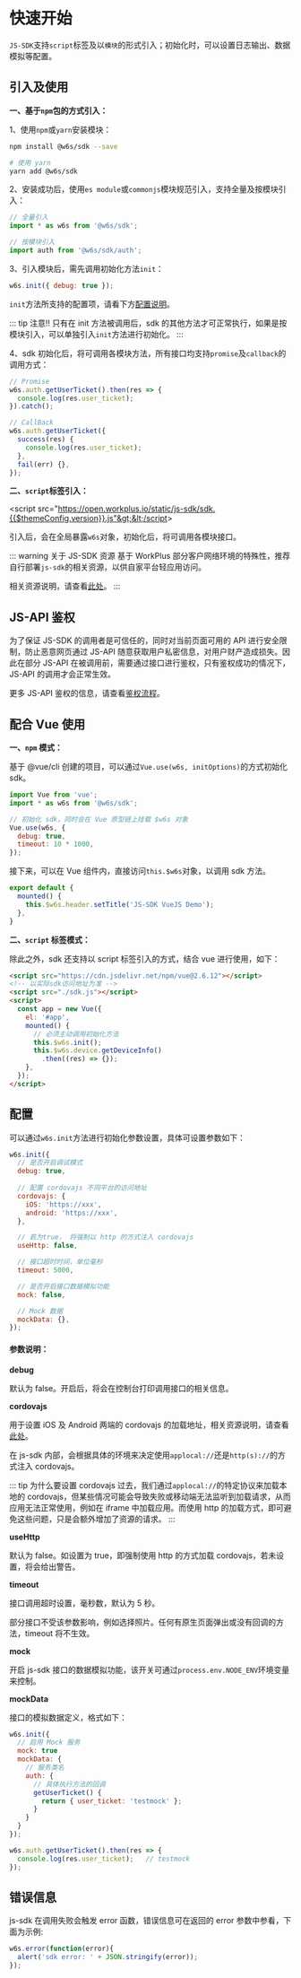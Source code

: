 # 快速开始

`JS-SDK`支持`script`标签及以`模块`的形式引入；初始化时，可以设置日志输出、数据模拟等配置。

## 引入及使用

**一、基于`npm`包的方式引入：**

1、使用`npm`或`yarn`安装模块：

```sh
npm install @w6s/sdk --save

# 使用 yarn 
yarn add @w6s/sdk
```

2、安装成功后，使用`es module`或`commonjs`模块规范引入，支持全量及按模块引入：

```js
// 全量引入
import * as w6s from '@w6s/sdk';

// 按模块引入
import auth from '@w6s/sdk/auth';
```

3、引入模块后，需先调用初始化方法`init`：

```js
w6s.init({ debug: true });
```

`init`方法所支持的配置项，请看下方[配置说明](./usage.html#配置)。

::: tip 注意!!
只有在 init 方法被调用后，sdk 的其他方法才可正常执行，如果是按模块引入，可以单独引入`init`方法进行初始化。
:::

4、sdk 初始化后，将可调用各模块方法，所有接口均支持`promise`及`callback`的调用方式：

```js
// Promise
w6s.auth.getUserTicket().then(res => {
  console.log(res.user_ticket); 
}).catch();

// CallBack
w6s.auth.getUserTicket({
  success(res) {
    console.log(res.user_ticket); 
  },
  fail(err) {},
});
```

**二、`script`标签引入：**

<CodeWrapper :qrcode="false">

&lt;script src="https://open.workplus.io/static/js-sdk/sdk.{{$themeConfig.version}}.js"&gt;&lt;/script&gt;

</CodeWrapper>

引入后，会在全局暴露`w6s`对象，初始化后，将可调用各模块接口。


::: warning 关于 JS-SDK 资源
基于 WorkPlus 部分客户网络环境的特殊性，推荐自行部署`js-sdk`的相关资源，以供自家平台轻应用访问。

相关资源说明，请查看[此处](/js-sdk/overview/demo.html#资源文件)。
:::

## JS-API 鉴权

为了保证 JS-SDK 的调用者是可信任的，同时对当前页面可用的 API 进行安全限制，防止恶意网页通过 JS-API 随意获取用户私密信息，对用户财产造成损失。因此在部分 JS-API 在被调用前，需要通过接口进行鉴权，只有鉴权成功的情况下，JS-API 的调用才会正常生效。

更多 JS-API 鉴权的信息，请查看[鉴权流程](/js-sdk/overview/auth.md)。

## 配合 Vue 使用

**一、`npm` 模式：**

基于 @vue/cli 创建的项目，可以通过`Vue.use(w6s, initOptions)`的方式初始化 sdk。

```js
import Vue from 'vue';
import * as w6s from '@w6s/sdk';

// 初始化 sdk，同时会在 Vue 原型链上挂载 $w6s 对象
Vue.use(w6s, {
  debug: true,
  timeout: 10 * 1000,
});
```

接下来，可以在 Vue 组件内，直接访问`this.$w6s`对象，以调用 sdk 方法。

```js
export default {
  mounted() {
    this.$w6s.header.setTitle('JS-SDK VueJS Demo');
  },
}
```

**二、`script` 标签模式：**

除此之外，sdk 还支持以 script 标签引入的方式，结合 vue 进行使用，如下：

```html
<script src="https://cdn.jsdelivr.net/npm/vue@2.6.12"></script>
<!-- 以实际sdk访问地址为准 -->
<script src="./sdk.js"></script>
<script>
  const app = new Vue({
    el: '#app',
    mounted() {
      // 必须主动调用初始化方法
      this.$w6s.init();
      this.$w6s.device.getDeviceInfo()
        .then((res) => {});
    },
  });
</script>
```

## 配置

可以通过`w6s.init`方法进行初始化参数设置，具体可设置参数如下：

```js
w6s.init({
  // 是否开启调试模式
  debug: true,
  
  // 配置 cordovajs 不同平台的访问地址
  cordovajs: {
    iOS: 'https://xxx',
    android: 'https://xxx',
  },

  // 若为true， 将强制以 http 的方式注入 cordovajs
  useHttp: false,

  // 接口超时时间，单位毫秒
  timeout: 5000,

  // 是否开启接口数据模拟功能
  mock: false,

  // Mock 数据 
  mockData: {},
});
```

#### 参数说明：

**debug**

默认为 false。开启后，将会在控制台打印调用接口的相关信息。

**cordovajs**

用于设置 iOS 及 Android 两端的 cordovajs 的加载地址，相关资源说明，请查看[此处](/js-sdk/overview/demo.html#资源文件)。

在 js-sdk 内部，会根据具体的环境来决定使用`applocal://`还是`http(s)://`的方式注入 cordovajs。

::: tip 为什么要设置 cordovajs
过去，我们通过`applocal://`的特定协议来加载本地的 cordovajs，但某些情况可能会导致失败或移动端无法监听到加载请求，从而应用无法正常使用，例如在 iframe 中加载应用。而使用 http 的加载方式，即可避免这些问题，只是会额外增加了资源的请求。
:::

**useHttp**

默认为 false。如设置为 true，即强制使用 http 的方式加载 cordovajs，若未设置，将会给出警告。

**timeout**
 
接口调用超时设置，毫秒数，默认为 5 秒。

部分接口不受该参数影响，例如选择照片。任何有原生页面弹出或没有回调的方法，timeout 将不生效。

**mock**

开启 js-sdk 接口的数据模拟功能，该开关可通过`process.env.NODE_ENV`环境变量来控制。

**mockData**

接口的模拟数据定义，格式如下：

```js
w6s.init({
  // 启用 Mock 服务
  mock: true                      
  mockData: {     
    // 服务类名                
    auth: {         
      // 具体执行方法的回调              
      getUserTicket() {           
        return { user_ticket: 'testmock' };
      }
    }
  }
});

w6s.auth.getUserTicket().then(res => {
  console.log(res.user_ticket);   // testmock
});
```

## 错误信息

js-sdk 在调用失败会触发 error 函数，错误信息可在返回的 error 参数中参看，下面为示例:

```js
w6s.error(function(error){
  alert('sdk error: ' + JSON.stringify(error));
});
```
